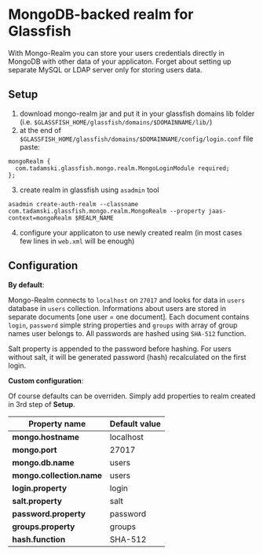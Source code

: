 MongoDB-backed realm for Glassfish
===========

With Mongo-Realm you can store your users credentials directly in MongoDB with other data of your applicaton. Forget about setting up separate MySQL or LDAP server only for storing users data.

Setup
----------

 1. download mongo-realm jar and put it in your glassfish domains lib folder (i.e. `$GLASSFISH_HOME/glassfish/domains/$DOMAINNAME/lib/`)
 2. at the end of `$GLASSFISH_HOME/glassfish/domains/$DOMAINNAME/config/login.conf` file paste:

 ```
 mongoRealm { 
   com.tadamski.glassfish.mongo.realm.MongoLoginModule required; 
 };
 ```
 3. create realm in glassfish using `asadmin` tool
 
 ```
 asadmin create-auth-realm --classname com.tadamski.glassfish.mongo.realm.MongoRealm --property jaas-context=mongoRealm $REALM_NAME
 ```
 4. configure your applicaton to use newly created realm (in most cases few lines in `web.xml` will be enough)

Configuration
-------------
__By default__:

Mongo-Realm connects to `localhost` on `27017` and looks for data in `users` database in `users` collection. Informations about users are stored in separate documents [one user = one document]. Each document contains `login`, `password` simple string properties and `groups` with array of group names user belongs to. All passwords are hashed using `SHA-512` function.

Salt property is appended to the password before hashing. For users without salt, it will be generated password (hash) recalculated on the first login.

__Custom configuration__:

Of course defaults can be overriden. Simply add properties to realm created in 3rd step of __Setup__.

| Property name             | Default value |
|---------------------------|---------------|
| __mongo.hostname__        | localhost     |
| __mongo.port__            | 27017         |
| __mongo.db.name__         | users         |
| __mongo.collection.name__ | users         |
| __login.property__        | login         |
| __salt.property__         | salt          |
| __password.property__     | password      |
| __groups.property__       | groups        |
| __hash.function__         | SHA-512       |



